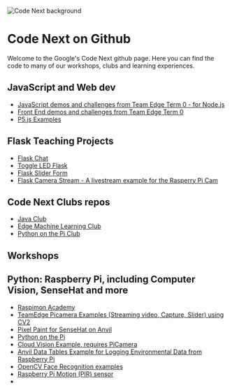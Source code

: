  ![Code Next background](https://i.imgur.com/bvZmg15.jpg)
 # Code Next on Github

  Welcome to the Google's Code Next github page. Here you can find the code to many of our workshops, clubs and learning experiences.
  
  
  ## JavaScript and Web dev
  - [JavaScript demos and challenges from Team Edge Term 0 - for Node.js](https://github.com/CodeNextAdmin/TeamEdgeTerm0)
  - [Front End demos and challenges from Team Edge Term 0](https://github.com/CodeNextAdmin/TeamEdge-FrontEnd)
  - [P5.js Examples](https://github.com/CodeNextAdmin/codenextoak.github.io)
  
  ## Flask Teaching Projects
  - [Flask Chat](https://github.com/CodeNextAdmin/flask-chat)
  - [Toggle LED Flask](https://github.com/CodeNextAdmin/toggle_led_gpio_flask)
  - [Flask Slider Form](https://github.com/CodeNextAdmin/flask_slider_form) 
  - [Flask Camera Stream - A livestream example for the Rasperry Pi Cam](https://github.com/CodeNextAdmin/flask-raspicam-stream) 
  
  
  ## Code Next Clubs repos
  - [Java Club](https://github.com/CodeNextAdmin/JavaClubExcercises)
  - [Edge Machine Learning Club](https://github.com/CodeNextAdmin/edge_ml_club)
  - [Python on the Pi Club](https://github.com/CodeNextAdmin/python_pi_club) 
  
  ## Workshops
  
  
  ## Python: Raspberry Pi, including Computer Vision, SenseHat and more
  - [Raspimon Academy](https://github.com/CodeNextAdmin/Raspimon_Academy)
  - [TeamEdge Picamera Examples (Streaming video, Capture, Slider) using CV2](https://github.com/CodeNextAdmin/TE-Picamera)
  - [Pixel Paint for SenseHat on Anvil](https://github.com/CodeNextAdmin/pixel_paint_anvil)
  - [Python on the Pi](https://github.com/CodeNextAdmin/python_pi_club)
  - [Cloud Vision Example, requires PiCamera](https://github.com/CodeNextAdmin/te-cloud-vision)
  - [Anvil Data Tables Example for Logging Environmental Data from Raspberry Pi](https://github.com/CodeNextAdmin/data_tables_anvil_rpi)
  - [OpenCV Face Recognition examples](https://github.com/CodeNextAdmin/TE-opencv-faces)
  - [Raspberry Pi Motion (PIR) sensor](https://github.com/CodeNextAdmin/motion_gpio)
  - 
  
  
  
  
